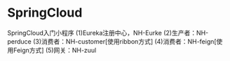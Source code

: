 # SpringCloud
SpringCloud入门小程序
(1)Eureka注册中心，NH-Eurke
(2)生产者：NH-perduce
(3)消费者：NH-customer[使用ribbon方式]
(4)消费者：NH-feign[使用Feign方式]
(5)网关：NH-zuul
